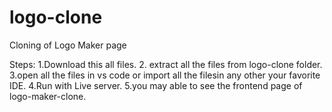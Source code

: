 # logo-clone
Cloning of Logo Maker page 

Steps:
1.Download this all files.
2. extract all the files from logo-clone folder.
3.open all the files in vs code or import all the filesin any other your favorite IDE.
4.Run with Live server.
5.you may able to see the frontend page of logo-maker-clone.
